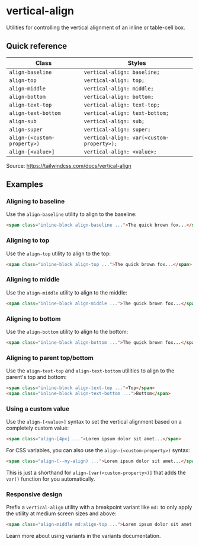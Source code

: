 # vertical-align

Utilities for controlling the vertical alignment of an inline or table-cell box.

## Quick reference

| Class              | Styles                         |
|--------------------|--------------------------------|
| `align-baseline`   | `vertical-align: baseline;`    |
| `align-top`        | `vertical-align: top;`         |
| `align-middle`     | `vertical-align: middle;`      |
| `align-bottom`     | `vertical-align: bottom;`      |
| `align-text-top`   | `vertical-align: text-top;`    |
| `align-text-bottom`| `vertical-align: text-bottom;` |
| `align-sub`        | `vertical-align: sub;`         |
| `align-super`      | `vertical-align: super;`       |
| `align-(<custom-property>)` | `vertical-align: var(<custom-property>);` |
| `align-[<value>]`  | `vertical-align: <value>;`     |

Source: https://tailwindcss.com/docs/vertical-align

## Examples

### Aligning to baseline

Use the `align-baseline` utility to align to the baseline:

```html
<span class="inline-block align-baseline ...">The quick brown fox...</span>
```

### Aligning to top

Use the `align-top` utility to align to the top:

```html
<span class="inline-block align-top ...">The quick brown fox...</span>
```

### Aligning to middle

Use the `align-middle` utility to align to the middle:

```html
<span class="inline-block align-middle ...">The quick brown fox...</span>
```

### Aligning to bottom

Use the `align-bottom` utility to align to the bottom:

```html
<span class="inline-block align-bottom ...">The quick brown fox...</span>
```

### Aligning to parent top/bottom

Use the `align-text-top` and `align-text-bottom` utilities to align to the parent's top and bottom:

```html
<span class="inline-block align-text-top ...">Top</span>
<span class="inline-block align-text-bottom ...">Bottom</span>
```

### Using a custom value

Use the `align-[<value>]` syntax to set the vertical alignment based on a completely custom value:

```html
<span class="align-[4px] ...">Lorem ipsum dolor sit amet...</span>
```

For CSS variables, you can also use the `align-(<custom-property>)` syntax:

```html
<span class="align-(--my-align) ...">Lorem ipsum dolor sit amet...</span>
```

This is just a shorthand for `align-[var(<custom-property>)]` that adds the `var()` function for you automatically.

### Responsive design

Prefix a `vertical-align` utility with a breakpoint variant like `md:` to only apply the utility at medium screen sizes and above:

```html
<span class="align-middle md:align-top ...">Lorem ipsum dolor sit amet...</span>
```

Learn more about using variants in the variants documentation.
